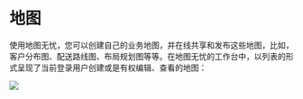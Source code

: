 # 地图
使用地图无忧，您可以创建自己的业务地图，并在线共享和发布这些地图，比如，客户分布图、配送路线图、布局规划图等等。在地图无忧的工作台中，以列表的形式呈现了当前登录用户创建或是有权编辑、查看的地图：

![](http://pic.dituwuyou.com/map%2Fpicture%2Fmaplist.jpg)


